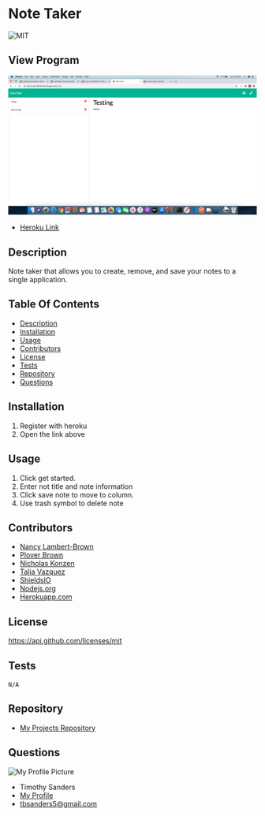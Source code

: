 # **Note Taker**
  ![MIT](https://img.shields.io/badge/License-MIT-blue.svg)

  
  ## View Program ##
  
  ![Screenshot of the application](./images/screenshot.png)

  * [Heroku Link](https://fierce-atoll-85440.herokuapp.com/)

  ## Description ##

  Note taker that allows you to create, remove, and save your notes to a single application.

  ## Table Of Contents ##

  - [Description](#Description)
  - [Installation](#Installation)
  - [Usage](#Usage)
  - [Contributors](#Contributors)
  - [License](#License)
  - [Tests](#Tests)
  - [Repository](#Repository)
  - [Questions](#Questions)

  ## Installation ##

  1. Register with heroku 
  1. Open the link above
 
  ## Usage ##

  1. Click get started.
  1. Enter not title and note information
  1. Click save note to move to column.
  1. Use trash symbol to delete note

  ## Contributors ##

  * [Nancy Lambert-Brown](https://github.com/n-lambert)
  * [Plover Brown](https://github.com/rebgrasshopper)
  * [Nicholas Konzen](https://github.com/NTKonzen)
  * [Talia Vazquez](https://github.com/taliavazquez)
  * [ShieldsIO](https://shields.io/category/license) 
  * [Nodejs.org](https://nodejs.org/en/)
  * [Herokuapp.com](https://herokuapp.com)


  ## License ##

  https://api.github.com/licenses/mit

  ## Tests ##

    N/A

  ## Repository ##

  - [My Projects Repository](https://github.com/tbsanders5/notetaker)

  ## Questions ##

  ![My Profile Picture](https://avatars0.githubusercontent.com/u/67024245?v=4)
  - Timothy Sanders
  - [My Profile](https://github.com/tbsanders5)
  - tbsanders5@gmail.com
